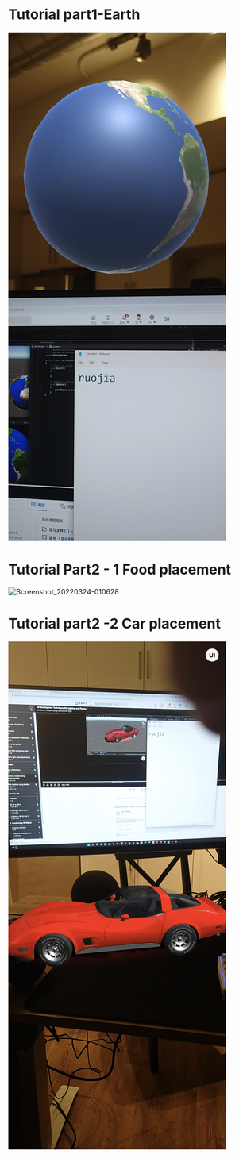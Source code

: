 # Tutorial part1-Earth

![Screenshot_20220323-233209](Untitled.assets/Screenshot_20220323-233209.png)

# Tutorial Part2 - 1 Food placement

![Screenshot_20220324-010628](Untitled.assets/Screenshot_20220324-010628.png)

# Tutorial part2 -2 Car placement

![Screenshot_20220324-023808](Untitled.assets/Screenshot_20220324-023808.png)